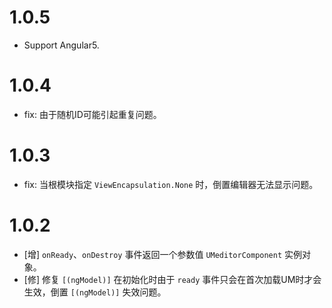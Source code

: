 # 1.0.5

+ Support Angular5.

# 1.0.4

+ fix: 由于随机ID可能引起重复问题。

# 1.0.3

+ fix: 当根模块指定 `ViewEncapsulation.None` 时，倒置编辑器无法显示问题。

# 1.0.2

+ [增] `onReady`、`onDestroy` 事件返回一个参数值 `UMeditorComponent` 实例对象。
+ [修] 修复 `[(ngModel)]` 在初始化时由于 `ready` 事件只会在首次加载UM时才会生效，倒置 `[(ngModel)]` 失效问题。
